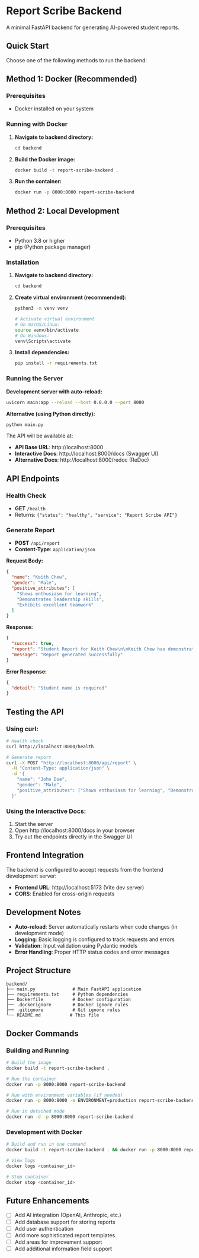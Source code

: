 # Report Scribe Backend

A minimal FastAPI backend for generating AI-powered student reports.

## Quick Start

Choose one of the following methods to run the backend:

## Method 1: Docker (Recommended)

### Prerequisites
- Docker installed on your system

### Running with Docker

1. **Navigate to backend directory:**
   ```bash
   cd backend
   ```

2. **Build the Docker image:**
   ```bash
   docker build -t report-scribe-backend .
   ```

3. **Run the container:**
   ```bash
   docker run -p 8000:8000 report-scribe-backend
   ```

## Method 2: Local Development

### Prerequisites
- Python 3.8 or higher
- pip (Python package manager)

### Installation

1. **Navigate to backend directory:**
   ```bash
   cd backend
   ```

2. **Create virtual environment (recommended):**
   ```bash
   python3 -m venv venv
   
   # Activate virtual environment
   # On macOS/Linux:
   source venv/bin/activate
   # On Windows:
   venv\Scripts\activate
   ```

3. **Install dependencies:**
   ```bash
   pip install -r requirements.txt
   ```

### Running the Server

**Development server with auto-reload:**
```bash
uvicorn main:app --reload --host 0.0.0.0 --port 8000
```

**Alternative (using Python directly):**
```bash
python main.py
```

The API will be available at:
- **API Base URL**: http://localhost:8000
- **Interactive Docs**: http://localhost:8000/docs (Swagger UI)
- **Alternative Docs**: http://localhost:8000/redoc (ReDoc)

## API Endpoints

### Health Check
- **GET** `/health`
- Returns: `{"status": "healthy", "service": "Report Scribe API"}`

### Generate Report
- **POST** `/api/report`
- **Content-Type**: `application/json`

**Request Body:**
```json
{
  "name": "Keith Chew",
  "gender": "Male",
  "positive_attributes": [
    "Shows enthusiasm for learning",
    "Demonstrates leadership skills",
    "Exhibits excellent teamwork"
  ]
}
```

**Response:**
```json
{
  "success": true,
  "report": "Student Report for Keith Chew\n\nKeith Chew has demonstrated several commendable qualities this term...",
  "message": "Report generated successfully"
}
```

**Error Response:**
```json
{
  "detail": "Student name is required"
}
```

## Testing the API

### Using curl:
```bash
# Health check
curl http://localhost:8000/health

# Generate report
curl -X POST "http://localhost:8000/api/report" \
  -H "Content-Type: application/json" \
  -d '{
    "name": "John Doe",
    "gender": "Male",
    "positive_attributes": ["Shows enthusiasm for learning", "Demonstrates leadership skills"]
  }'
```

### Using the Interactive Docs:
1. Start the server
2. Open http://localhost:8000/docs in your browser
3. Try out the endpoints directly in the Swagger UI

## Frontend Integration

The backend is configured to accept requests from the frontend development server:
- **Frontend URL**: http://localhost:5173 (Vite dev server)
- **CORS**: Enabled for cross-origin requests

## Development Notes

- **Auto-reload**: Server automatically restarts when code changes (in development mode)
- **Logging**: Basic logging is configured to track requests and errors
- **Validation**: Input validation using Pydantic models
- **Error Handling**: Proper HTTP status codes and error messages

## Project Structure

```
backend/
├── main.py              # Main FastAPI application
├── requirements.txt     # Python dependencies
├── Dockerfile           # Docker configuration
├── .dockerignore        # Docker ignore rules
├── .gitignore           # Git ignore rules
└── README.md           # This file
```

## Docker Commands

### Building and Running
```bash
# Build the image
docker build -t report-scribe-backend .

# Run the container
docker run -p 8000:8000 report-scribe-backend

# Run with environment variables (if needed)
docker run -p 8000:8000 -e ENVIRONMENT=production report-scribe-backend

# Run in detached mode
docker run -d -p 8000:8000 report-scribe-backend
```

### Development with Docker
```bash
# Build and run in one command
docker build -t report-scribe-backend . && docker run -p 8000:8000 report-scribe-backend

# View logs
docker logs <container_id>

# Stop container
docker stop <container_id>
```

## Future Enhancements

- [ ] Add AI integration (OpenAI, Anthropic, etc.)
- [ ] Add database support for storing reports
- [ ] Add user authentication
- [ ] Add more sophisticated report templates
- [ ] Add areas for improvement support
- [ ] Add additional information field support